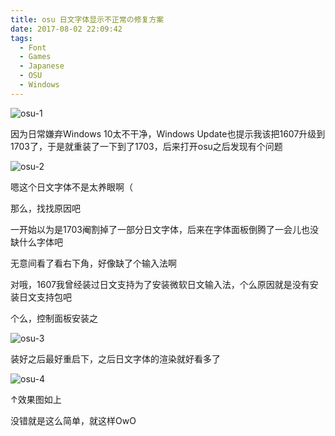 ```yaml
---
title: osu 日文字体显示不正常の修复方案
date: 2017-08-02 22:09:42
tags:
  - Font
  - Games
  - Japanese
  - OSU
  - Windows
---
```


![osu-1](https://milkice.me/wp-content/uploads/2017/12/osu-jap-optimize-1.png)

因为日常嫌弃Windows 10太不干净，Windows Update也提示我该把1607升级到1703了，于是就重装了一下到了1703，后来打开osu之后发现有个问题

![osu-2](https://milkice.me/wp-content/uploads/2017/12/osu-jap-optimize-2.jpg)

嗯这个日文字体不是太养眼啊（

那么，找找原因吧

一开始以为是1703阉割掉了一部分日文字体，后来在字体面板倒腾了一会儿也没缺什么字体吧

无意间看了看右下角，好像缺了个输入法啊

对哦，1607我曾经装过日文支持为了安装微软日文输入法，个么原因就是没有安装日文支持包吧

个么，控制面板安装之

![osu-3](https://milkice.me/wp-content/uploads/2017/12/osu-jap-optimize-3.jpg)

装好之后最好重启下，之后日文字体的渲染就好看多了

![osu-4](https://milkice.me/wp-content/uploads/2017/12/osu-jap-optimize-4.jpg)

↑效果图如上

没错就是这么简单，就这样OwO

